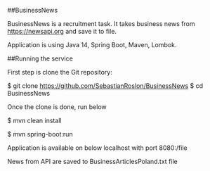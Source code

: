 ##BusinessNews

BusinessNews is a recruitment task. It takes business news from
https://newsapi.org and save it to file.

Application is using Java 14, Spring Boot, Maven, Lombok.

##Running the service

First step is clone the Git repository:

$ git clone https://github.com/SebastianRoslon/BusinessNews $ cd BusinessNews

Once the clone is done, run below

$ mvn clean install

$ mvn spring-boot:run

Application is available on below localhost with port 8080:/file

News from API are saved to BusinessArticlesPoland.txt file

